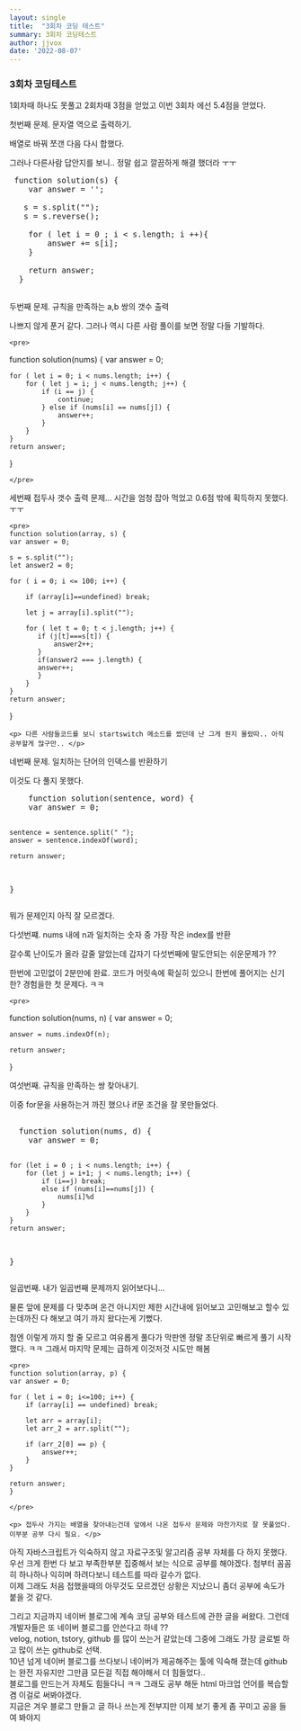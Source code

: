 ```yaml
---
layout: single
title:  "3회차 코딩 테스트"
summary: 3회차 코딩테스트
author: jjvox
date: '2022-08-07'
---
```


<h3> 3회차 코딩테스트 </h3>

 <div>
 <p> 1회차때 하나도 못풀고 2회차때 3점을 얻었고 이번 3회차 에선 5.4점을 얻었다. </p>
 </div>
 
 <div> 
 <p> 첫번째 문제. 문자열 역으로 출력하기. </p>
 <p> 배열로 바꿔 쪼갠 다음 다시 합했다. </p>
  <p> 그러나 다른사람 답안지를 보니.. 정말 쉽고 깔끔하게 해결 했더라 ㅜㅜ </p>
  
 <pre> function solution(s) {
    var answer = '';

   s = s.split("");
   s = s.reverse();

    for ( let i = 0 ; i < s.length; i ++){
        answer += s[i];
    }

    return answer;
  }
 </pre>
 
 </div>
  
  <div>
  <p> 두번째 문제. 규칙을 만족하는 a,b 쌍의 갯수 출력 </p>
    <p> 나쁘지 않게 푼거 같다. 그러나 역시 다른 사람 풀이를 보면 정말 다들 기발하다. </p>
    
    
    <pre>
function solution(nums) {
    var answer = 0;

    for ( let i = 0; i < nums.length; i++) {
        for ( let j = i; j < nums.length; j++) {
            if (i == j) {
                continue;
            } else if (nums[i] == nums[j]) {
                answer++;
            } 
        }
    }
    return answer;
}

    </pre>
  </div>
  
  <div>
    <p> 세번째 접두사 갯수 출력 문제... 시간을 엄청 잡아 먹었고 0.6점 밖에 획득하지 못했다. ㅜㅜ </p>
    
    <pre>
    function solution(array, s) {
    var answer = 0;

    s = s.split("");
    let answer2 = 0;

    for ( i = 0; i <= 100; i++) {

        if (array[i]==undefined) break;

        let j = array[i].split("");

        for ( let t = 0; t < j.length; j++) {
           if (j[t]===s[t]) {
               answer2++;
           }     
           if(answer2 === j.length) {
           answer++;
           }
        }         
    }
    return answer;
}
    </pre>
    
    <p> 다른 사람들코드를 보니 startswitch 메소드를 썼던데 난 그게 뭔지 몰랐따.. 아직 공부할게 많구만.. </p>
    
  </div>
  
  <div>
  <p> 네번째 문제. 일치하는 단어의 인덱스를 반환하기 </p>
  <p> 이것도 다 풀지 못했다. </p>
  <pre>
    function solution(sentence, word) {
    var answer = 0;

    sentence = sentence.split(" ");
    answer = sentence.indexOf(word);

    return answer;
  }
  </pre>
    <p> 뭐가 문제인지 아직 잘 모르겠다. </p>
  </div>
  
  <div>
    <p> 다섯번쨰. nums 내에 n과 일치하는 숫자 중 가장 작은 index를 반환</p>
    <p> 갈수록 난이도가 올라 갈줄 알았는데 갑자기 다섯번째에 말도안되는 쉬운문제가 ?? </p>
    <p> 한번에 고민없이 2분만에 완료. 코드가 머릿속에 확실히 있으니 한번에 풀어지는 신기한? 경험을한 첫 문제다. ㅋㅋ </p>
    
    <pre>
    
function solution(nums, n) {
    var answer = 0;

    answer = nums.indexOf(n);

    return answer;
}
    </pre>
    
  </div>
  
  <div>
  <p> 여섯번째. 규칙을 만족하는 쌍 찾아내기. </p>
  <p> 이중 for문을 사용하는거 까진 했으나 if문 조건을 잘 못만들었다. </p>
  <pre> 
  function solution(nums, d) {
    var answer = 0;

    for (let i = 0 ; i < nums.length; i++) {
        for (let j = i+1; j < nums.length; i++) {
            if (i==j) break;
            else if (nums[i]==nums[j]) {
                nums[i]%d 
            }
        }
    }
    return answer;
  }
  </pre>
  </div>
  
  <div>
    <p> 일곱번째. 내가 일곱번째 문제까지 읽어보다니... </p>
    <p> 물론 앞에 문제를 다 맞추며 온건 아니지만 제한 시간내에 읽어보고 고민해보고 할수 있는데까진 다 해보고 여기 까지 왔다는게 기뻤다. </p>
    <p> 첨엔 이렇게 까지 할 줄 모르고 여유롭게 풀다가 막판엔 정말 초단위로 빠르게 풀기 시작 했다. ㅋㅋ 그래서 마지막 문제는 급하게 이것저것 시도만 해봄 </p>
    
    <pre>
    function solution(array, p) {
    var answer = 0;

    for ( let i = 0; i<=100; i++) {
        if (array[i] == undefined) break;

        let arr = array[i];
        let arr_2 = arr.split("");

        if (arr_2[0] == p) {
            answer++;
        }
    }

    return answer;
    }
    
    </pre>
    
    <p> 접두사 가지는 배열을 찾아내는건데 앞에서 나온 접두사 문제와 마찬가지로 잘 못풀었다. 이부분 공부 다시 필요. </p>
  </div>
    
  <div>
    <p>
      아직 자바스크립트가 익숙하지 않고 자료구조및 알고리즘 공부 자체를 다 하지 못했다. </br>
    우선 크게 한번 다 보고 부족한부분 집중해서 보는 식으로 공부를 해야겠다. 첨부터 꼼꼼히 하나하나 익히며 하려다보니 테스트를 따라 갈수가 없다. </br>
    이제 그래도 처음 접했을때의 아무것도 모르겠던 상황은 지났으니 좀더 공부에 속도가 붙을 것 같다.
  </p>
  <p>
    그리고 지금까지 네이버 블로그에 계속 코딩 공부와 테스트에 관한 글을 써왔다. 그런데 개발자들은 또 네이버 블로그를 안쓴다고 하네 ?? </br>
    velog, notion, tstory, github 를 많이 쓰는거 같았는데 그중에 그래도 가장 글로벌 하고 많이 쓰는 github로 선택. </br>
    10년 넘게 네이버 블로그를 쓰다보니 네이버가 제공해주는 툴에 익숙해 졌는데 github는 완전 자유지만 그만큼 모든걸 직접 해야해서 더 힘들었다.. </br>
    블로그를 만드는거 자체도 힘들다니 ㅋㅋ 그래도 공부 해둔 html 마크업 언어를 복습할 겸 이걸로 써봐야겠다. </br>
    지금은 겨우 블로그 만들고 글 하나 쓰는게 전부지만 이제 보기 좋게 좀 꾸미고 공을 들여 봐야지 
  </p>
  </div>
    
    
